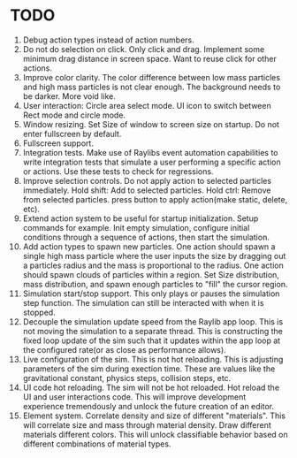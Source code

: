 # TODO

1. Debug action types instead of action numbers.
1. Do not do selection on click. Only click and drag. Implement some minimum
   drag distance in screen space. Want to reuse click for other actions.
1. Improve color clarity. The color difference between low mass particles and
   high mass particles is not clear enough. The background needs to be darker.
   More void like.
1. User interaction: Circle area select mode. UI icon to switch between Rect
   mode and circle mode.
1. Window resizing. Set Size of window to screen size on startup. Do not enter
   fullscreen by default.
1. Fullscreen support.
1. Integration tests. Make use of Raylibs event automation capabilities to write
   integration tests that simulate a user performing a specific action or
   actions. Use these tests to check for regressions.
1. Improve selection controls. Do not apply action to selected particles
   immediately. Hold shift: Add to selected particles. Hold ctrl: Remove from
   selected particles. press button to apply action(make static, delete, etc).
1. Extend action system to be useful for startup initialization. Setup commands
   for example. Init empty simulation, configure initial conditions through a
   sequence of actions, then start the simulation.
1. Add action types to spawn new particles. One action should spawn a single
   high mass particle where the user inputs the size by dragging out a particles
   radius and the mass is proportional to the radius. One action should spawn
   clouds of particles within a region. Set Size distribution, mass
   distribution, and spawn enough particles to "fill" the cursor region.
1. Simulation start/stop support. This only plays or pauses the simulation step
   function. The simulation can still be interacted with when it is stopped.
1. Decouple the simulation update speed from the Raylib app loop. This is not
   moving the simulation to a separate thread. This is constructing the fixed
   loop update of the sim such that it updates within the app loop at the
   configured rate(or as close as performance allows).
1. Live configuration of the sim. This is not hot reloading. This is adjusting
   parameters of the sim during exection time. These are values like the
   gravitational constant, physics steps, collision steps, etc.
1. UI code hot reloading. The sim will not be hot reloaded. Hot reload the UI
   and user interactions code. This will improve development experience
   tremendously and unlock the future creation of an editor.
1. Element system. Correlate density and size of different "materials". This
   will correlate size and mass through material density. Draw different
   materials different colors. This will unlock classifiable behavior based on
   different combinations of material types.
